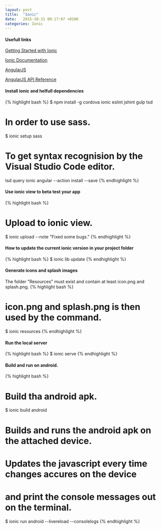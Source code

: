 ```yaml
---
layout: post
title:  "Ionic"
date:   2015-10-31 00:17:07 +0100
categories: Ionic
---
```


#### Usefull links
[Getting Started with Ionic](http://ionicframework.com/getting-started/)

[Ionic Documentation](http://ionicframework.com/getting-started/)

[AngularJS](https://angularjs.org/)

[AngularJS API Reference](https://docs.angularjs.org/api)

#### Install ionic and helfull dependencies
{% highlight bash %}
$ npm install -g cordova ionic eslint jshint gulp tsd
# In order to use sass.
$ ionic setup sass
# To get syntax recognision by the Visual Studio Code editor.
tsd query ionic angular --action install --save
{% endhighlight %}
#### Use ionic view to beta test your app
{% highlight bash %}
# Upload to ionic view. 
$ ionic upload --note "Fixed some bugs."
{% endhighlight %}

#### How to update the current ionic version in your project folder
{% highlight bash %}
$ ionic lib update
{% endhighlight %}

#### Generate icons and splash images
The folder "Resources" must exist and contain at least icon.png and splash.png.
{% highlight bash %}
# icon.png and splash.png is then used by the command.
$ ionic resources
{% endhighlight %}

#### Run the local server
{% highlight bash %}
$ ionic serve
{% endhighlight %}

#### Build and run on android.
{% highlight bash %}
# Build tha android apk.
$ ionic build android
# Builds and runs the android apk on the attached device.
# Updates the javascript every time changes accures on the device
# and print the console messages out on the terminal.
$ ionic run android --livereload --consolelogs
{% endhighlight %}
